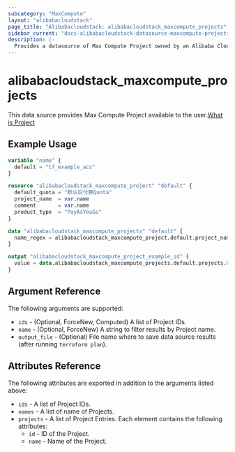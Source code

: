 ```yaml
---
subcategory: "MaxCompute"
layout: "alibabacloudstack"
page_title: "Alibabacloudstack: alibabacloudstack_maxcompute_projects"
sidebar_current: "docs-alibabacloudstack-datasource-maxcompute-projects"
description: |-
  Provides a datasource of Max Compute Project owned by an Alibaba Cloud account.
---
```


# alibabacloudstack_maxcompute_projects

This data source provides Max Compute Project available to the user.[What is Project](https://www.alibabacloud.com/help/en/maxcompute/)

## Example Usage

```terraform
variable "name" {
  default = "tf_example_acc"
}

resource "alibabacloudstack_maxcompute_project" "default" {
  default_quota = "默认后付费Quota"
  project_name  = var.name
  comment       = var.name
  product_type  = "PayAsYouGo"
}

data "alibabacloudstack_maxcompute_projects" "default" {
  name_regex = alibabacloudstack_maxcompute_project.default.project_name
}

output "alibabacloudstack_maxcompute_project_example_id" {
  value = data.alibabacloudstack_maxcompute_projects.default.projects.0.project_name
}
```

## Argument Reference

The following arguments are supported:
* `ids` - (Optional, ForceNew, Computed) A list of Project IDs.
* `name` - (Optional, ForceNew) A string to filter results by Project name.
* `output_file` - (Optional) File name where to save data source results (after running `terraform plan`).


## Attributes Reference

The following attributes are exported in addition to the arguments listed above:
* `ids` - A list of Project IDs.
* `names` - A list of name of Projects.
* `projects` - A list of Project Entries. Each element contains the following attributes:
  * `id` - ID of the Project.
  * `name` - Name of the Project.
